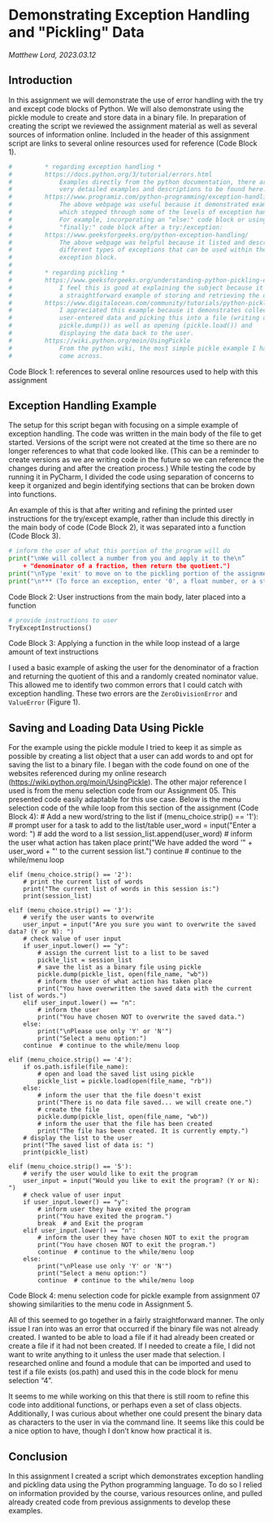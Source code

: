 # Demonstrating Exception Handling and "Pickling" Data
*Matthew Lord, 2023.03.12*

## Introduction

In this assignment we will demonstrate the use of error handling with the try and except code blocks of Python. We will also demonstrate using the pickle module to create and store data in a binary file. In preparation of creating the script we reviewed the assignment material as well as several sources of information online. Included in the header of this assignment script are links to several online resources used for reference (Code Block 1).

```python
#         * regarding exception handling *
#         https://docs.python.org/3/tutorial/errors.html
#             Examples directly from the python documentation, there are
#             very detailed examples and descriptions to be found here.
#         https://www.programiz.com/python-programming/exception-handling
#             The above webpage was useful because it demonstrated examples
#             which stepped through some of the levels of exception handling.
#             For example, incorporating an "else:" code block or using the
#             "finally:" code block after a try:/exception:
#         https://www.geeksforgeeks.org/python-exception-handling/
#             The above webpage was helpful because it listed and described
#             different types of exceptions that can be used within the
#             exception block.
#
#         * regarding pickling *
#         https://www.geeksforgeeks.org/understanding-python-pickling-example/
#             I feel this is good at explaining the subject because it gives
#             a straightforward example of storing and retrieving the data.
#         https://www.digitalocean.com/community/tutorials/python-pickle-example
#             I appreciated this example because it demonstrates collecting
#             user-entered data and picking this into a file (writing of
#             pickle.dump()) as well as opening (pickle.load()) and
#             displaying the data back to the user.
#         https://wiki.python.org/moin/UsingPickle
#             From the python wiki, the most simple pickle example I have
#             come across.
```
Code Block 1: references to several online resources used to help with this assignment


## Exception Handling Example

The setup for this script began with focusing on a simple example of exception handling. The code was written in the main body of the file to get started. Versions of the script were not created at the time so there are no longer references to what that code looked like. (This can be a reminder to create versions as we are writing code in the future so we can reference the changes during and after the creation process.) While testing the code by running it in PyCharm, I divided the code using separation of concerns to keep it organized and begin identifying sections that can be broken down into functions.

An example of this is that after writing and refining the printed user instructions for the try/except example, rather than include this directly in the main body of code (Code Block 2), it was separated into a function (Code Block 3).

```python
# inform the user of what this portion of the program will do
print("\nWe will collect a number from you and apply it to the\n” 
    + "denominator of a fraction, then return the quotient.")
print("\nType 'exit' to move on to the pickling portion of the assignment...")
print("\n*** (To force an exception, enter '0', a float number, or a string other than 'exit'.) ***”)
```
Code Block 2: User instructions from the main body, later placed into a function

```python
# provide instructions to user
TryExceptInstructions()
```
Code Block 3: Applying a function in the while loop instead of a large amount of text instructions

I used a basic example of asking the user for the denominator of a fraction and returning the quotient of this and a randomly created nominator value. This allowed me to identify two common errors that I could catch with exception handling. These two errors are the `ZeroDivisionError` and `ValueError` (Figure 1).



## Saving and Loading Data Using Pickle

For the example using the pickle module I tried to keep it as simple as possible by creating a list object that a user can add words to and opt for saving the list to a binary file. I began with the code found on one of the websites referenced during my online research (https://wiki.python.org/moin/UsingPickle). The other major reference I used is from the menu selection code from our Assignment 05. This presented code easily adaptable for this use case. Below is the menu selection code of the while loop from this section of the assignment (Code Block 4):
    # Add a new word/string to the list
    if (menu_choice.strip() == '1'):
        # prompt user for a task to add to the list/table
        user_word = input("Enter a word: ")
        # add the word to a list
        session_list.append(user_word)
        # inform the user what action has taken place
        print("We have added the word '" + user_word + "' to the current session list.")
        continue  # continue to the while/menu loop

    elif (menu_choice.strip() == '2'):
        # print the current list of words
        print("The current list of words in this session is:")
        print(session_list)

    elif (menu_choice.strip() == '3'):
        # verify the user wants to overwrite
        user_input = input("Are you sure you want to overwrite the saved data? (Y or N): ")
        # check value of user input
        if user_input.lower() == "y":
            # assign the current list to a list to be saved
            pickle_list = session_list
            # save the list as a binary file using pickle
            pickle.dump(pickle_list, open(file_name, "wb"))
            # inform the user of what action has taken place
            print("You have overwritten the saved data with the current list of words.")
        elif user_input.lower() == "n":
            # inform the user
            print("You have chosen NOT to overwrite the saved data.")
        else:
            print("\nPlease use only 'Y' or 'N'")
            print("Select a menu option:")
        continue  # continue to the while/menu loop

    elif (menu_choice.strip() == '4'):
        if os.path.isfile(file_name):
            # open and load the saved list using pickle
            pickle_list = pickle.load(open(file_name, "rb"))
        else:
            # inform the user that the file doesn't exist
            print("There is no data file saved... we will create one.")
            # create the file
            pickle.dump(pickle_list, open(file_name, "wb"))
            # inform the user that the file has been created
            print("The file has been created. It is currently empty.")
        # display the list to the user
        print("The saved list of data is: ")
        print(pickle_list)

    elif (menu_choice.strip() == '5'):
        # verify the user would like to exit the program
        user_input = input("Would you like to exit the program? (Y or N): ")
        # check value of user input
        if user_input.lower() == "y":
            # inform user they have exited the program
            print("You have exited the program.")
            break  # and Exit the program
        elif user_input.lower() == "n":
            # inform the user they have chosen NOT to exit the program
            print("You have chosen NOT to exit the program.")
            continue  # continue to the while/menu loop
        else:
            print("\nPlease use only 'Y' or 'N'")
            print("Select a menu option:")
            continue  # continue to the while/menu loop

Code Block 4: menu selection code for pickle example from assignment 07 showing similarities to the menu code in Assignment 5.

All of this seemed to go together in a fairly straightforward manner. The only issue I ran into was an error that occurred if the binary file was not already created. I wanted to be able to load a file if it had already been created or create a file if it had not been created. If I needed to create a file, I did not want to write anything to it unless the user made that selection. I researched online and found a module that can be imported and used to test if a file exists (os.path) and used this in the code block for menu selection “4”.

It seems to me while working on this that there is still room to refine this code into additional functions, or perhaps even a set of class objects. Additionally, I was curious about whether one could present the binary data as characters to the user in via the command line. It seems like this could be a nice option to have, though I don’t know how practical it is. 

## Conclusion

In this assignment I created a script which demonstrates exception handling and pickling data using the Python programming language. To do so I relied on information provided by the course, various resources online, and pulled already created code from previous assignments to develop these examples. 
